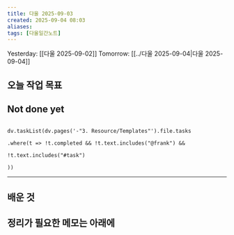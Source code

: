 ```yaml
---
title: 다울 2025-09-03
created: 2025-09-04 08:03
aliases: 
tags: [다울일간노트]
---
```



Yesterday: [[다울 2025-09-02]] 
Tomorrow: [[../다울 2025-09-04|다울 2025-09-04]] 




## 오늘 작업 목표




## Not done yet

```dataviewjs

dv.taskList(dv.pages('-"3. Resource/Templates"').file.tasks

.where(t => !t.completed && !t.text.includes("@frank") &&

!t.text.includes("#task")

))

```

---

## 배운 것




## 정리가 필요한 메모는 아래에



